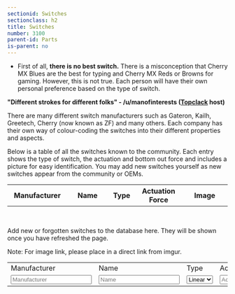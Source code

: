 ```yaml
---
sectionid: Switches
sectionclass: h2
title: Switches
number: 3100
parent-id: Parts
is-parent: no
---
```

- First of all, <strong>there is no best switch.</strong> There is a misconception that Cherry MX Blues are the best for typing and Cherry MX Reds or Browns for gaming. However, this is not true. Each person will have their own personal preference based on the type of switch.

<strong>"Different strokes for different folks" - /u/manofinterests (<a href = 'http://twitch.tv/topclack'>Topclack</a> host)</strong>

There are many different switch manufacturers such as Gateron, Kailh, Greetech, Cherry (now known as ZF) and many others. Each company has their own way of colour-coding the switches into their different properties and aspects. 

Below is a table of all the switches known to the community. Each entry shows the type of switch, the actuation and bottom out force and includes a picture for easy identification. You may add new switches yourself as new switches appear from the community or OEMs.


<table id = 'SwitchTable'>
<tr>
    <th width = '18%' height = '18%'>Manufacturer</th>
    <th width = '16%' height = '16%'>Name</th>
	<th width = '10%' height = '10%'>Type</th>
    <th width = '18%' height = '18%'>Actuation Force</th>
	<th width = '18%' height = '18%'>Image</th>
  </tr>
</table>

<br>

Add new or forgotten switches to the database here. They will be shown once you have refreshed the page.
<br>

Note: For image link, please place in a direct link from imgur.
<br>
<table id = 'AddSwitchTable'>
<tr>
    <td width = '18%'>Manufacturer</td>
    <td width = '16%'>Name</td>
	<td width = '10%'>Type</td>
    <td width = '18%'>Actuation Force</td>
	<td width = '18%'>Image</td>
  </tr>
  <tr>
    <td width = '18%'><input type="text" id="SwitchM" placeholder = 'Manufacturer'></td>
    <td width = '16%'><input type="text" id="Name" placeholder = 'Name'></td>
	<td width = '10%'><select id = 'Type'>
 		<option value="Linear">Linear</option>
  		<option value="Tactile">Tactile</option>
  		<option value="Clicky">Clicky</option>
		</select>
	</td>
    <td width = '18%'><input type="text" id="ActuationForce" placeholder = 'Actuation Force'></td>
	<td width = '18%'><input type="text" id="Image" placeholder = 'direct link to image'></td>
	<td width = '5%'><button id = 'Submit'>Submit</button></td>
  </tr>
</table>